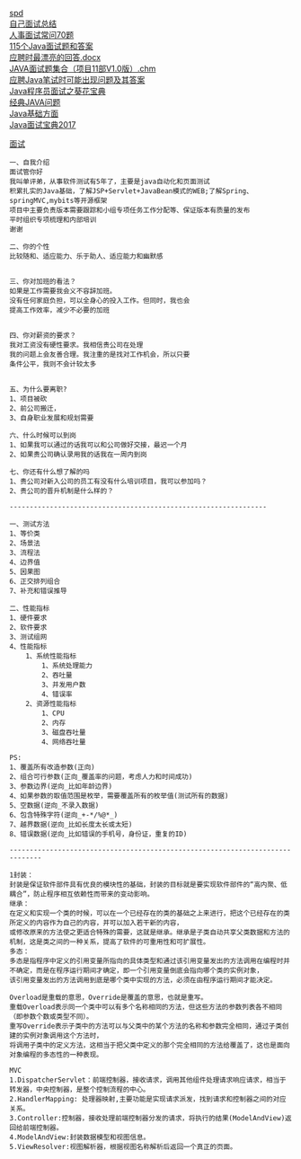 <a href="/04_interview/spd.pdf">spd</a><br/>
<a href="/04_interview/自己面试总结.pdf">自己面试总结</a><br/>
<a href="/04_interview/人事面试学问70题.pdf">人事面试常问70题</a><br/>
<a href="/04_interview/115个Java面试题和答案.pdf">115个Java面试题和答案</a><br/>
<a href="/04_interview/应聘时最漂亮的回答.pdf">应聘时最漂亮的回答.docx</a><br/>
<a href="/04_interview/JAVA面试题集合（项目11部V1.0版）.chm">JAVA面试题集合（项目11部V1.0版）.chm</a><br/>
<a href="/04_interview/应聘Java笔试时可能出现问题及其答案.pdf">应聘Java笔试时可能出现问题及其答案</a><br/>
<a href="/04_interview/Java程序员面试之葵花宝典.pdf">Java程序员面试之葵花宝典</a><br/>
<a href="/04_interview/经典JAVA问题.pdf">经典JAVA问题</a><br/>
<a href="/04_interview/Java基础方面.pdf">Java基础方面</a><br/>
<a href="/04_interview/Java面试宝典2017.pdf">Java面试宝典2017</a><br/>

[面试](./04_interview/面试.txt)



```
一、自我介绍
面试管你好
我叫单评弟，从事软件测试有5年了，主要是java自动化和页面测试
积累扎实的Java基础，了解JSP+Servlet+JavaBean模式的WEB;了解Spring、springMVC,mybits等开源框架
项目中主要负责版本需要跟踪和小组专项任务工作分配等、保证版本有质量的发布
平时组织专项梳理和内部培训
谢谢

二、你的个性
比较随和、适应能力、乐于助人、适应能力和幽默感


三、你对加班的看法？
如果是工作需要我会义不容辞加班。
没有任何家庭负担，可以全身心的投入工作。但同时，我也会
提高工作效率，减少不必要的加班


四、你对薪资的要求？
我对工资没有硬性要求。我相信贵公司在处理
我的问题上会友善合理。我注重的是找对工作机会，所以只要
条件公平，我则不会计较太多


五、为什么要离职?
1、项目被砍
2、前公司搬迁，
3、自身职业发展和规划需要

六、什么时候可以到岗
1、如果我可以通过的话我可以和公司做好交接，最迟一个月
2、如果贵公司确认录用我的话我在一周内到岗

七、你还有什么想了解的吗
1、贵公司对新入公司的员工有没有什么培训项目，我可以参加吗？
2、贵公司的晋升机制是什么样的？

----------------------------------------------------------------

一、测试方法
1、等价类
2、场景法
3、流程法
4、边界值
5、因果图
6、正交排列组合
7、补充和错误推导

二、性能指标
1、硬件要求
2、软件要求
3、测试组网
4、性能指标
	1、系统性能指标
		1、系统处理能力
		2、吞吐量
		3、并发用户数
		4、错误率
	2、资源性能指标
		1、CPU
		2、内存
		3、磁盘吞吐量
		4、网络吞吐量

PS:	
1、覆盖所有改造参数(正向)
2、组合可行参数(正向_覆盖率的问题，考虑人力和时间成功)
3、参数边界(逆向_比如年龄边界)
4、如果参数的取值范围是枚举，需要覆盖所有的枚举值(测试所有的数据)
5、空数据(逆向_不录入数据)
6、包含特殊字符(逆向_+-*/%@*_)
7、越界数据(逆向_比如长度太长或太短)
8、错误数据(逆向_比如错误的手机号，身份证，重复的ID)
	
------------------------------------------------------------------------------

1封装：
封装是保证软件部件具有优良的模块性的基础，封装的目标就是要实现软件部件的“高内聚、低耦合”，防止程序相互依赖性而带来的变动影响。
继承：
在定义和实现一个类的时候，可以在一个已经存在的类的基础之上来进行，把这个已经存在的类所定义的内容作为自己的内容，并可以加入若干新的内容，
或修改原来的方法使之更适合特殊的需要，这就是继承。继承是子类自动共享父类数据和方法的机制，这是类之间的一种关系，提高了软件的可重用性和可扩展性。
多态：
多态是指程序中定义的引用变量所指向的具体类型和通过该引用变量发出的方法调用在编程时并不确定，而是在程序运行期间才确定，即一个引用变量倒底会指向哪个类的实例对象，
该引用变量发出的方法调用到底是哪个类中实现的方法，必须在由程序运行期间才能决定。

Overload是重载的意思，Override是覆盖的意思，也就是重写。
重载Overload表示同一个类中可以有多个名称相同的方法，但这些方法的参数列表各不相同（即参数个数或类型不同）。
重写Override表示子类中的方法可以与父类中的某个方法的名称和参数完全相同，通过子类创建的实例对象调用这个方法时，
将调用子类中的定义方法，这相当于把父类中定义的那个完全相同的方法给覆盖了，这也是面向对象编程的多态性的一种表现。

MVC
1.DispatcherServlet：前端控制器，接收请求，调用其他组件处理请求响应请求，相当于转发器，中央控制器，是整个控制流程的中心。
2.HandlerMapping: 处理器映射,主要功能是实现请求派发，找到请求和控制器之间的对应关系。
3.Controller:控制器，接收处理前端控制器分发的请求，将执行的结果(ModelAndView)返回给前端控制器。
4.ModelAndView:封装数据模型和视图信息。
5.ViewResolver:视图解析器，根据视图名称解析后返回一个真正的页面。

```

